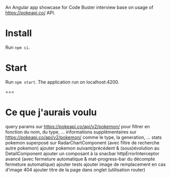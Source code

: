 An Angular app showcase for Code Buster interview base on usage of https://pokeapi.co/ API.

# Install
Run `npm ci`.

# Start
Run `npm start`.
The application run on localhost:4200.

===
# Ce que j'aurais voulu
query params sur https://pokeapi.co/api/v2/pokemon/ pour filtrer en fonction du nom, du type, ...
informations supplémentaires sur https://pokeapi.co/api/v2/pokemon/ comme le type, la generation, ...
stats pokemon superposé sur RadarChartComponent (avec filtre de recherche autre pokemon)
ajouter pokemon suivant/précédent & (sous)évolution au DetailComponent
ajouter un composant à la snacbar httpErrorInterceptor avancé (avec fermeture automatique & mat-progress-bar du décompte fermeture automatique)
ajouter tests
ajouter image de remplacement en cas d'image 404
ajouter titre de la page dans onglet (utilisation router)